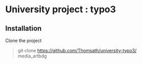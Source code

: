 # University project : typo3
## Installation

Clone the project
>git clone https://github.com/Thomsath/university-typo3/ media_artbdg
